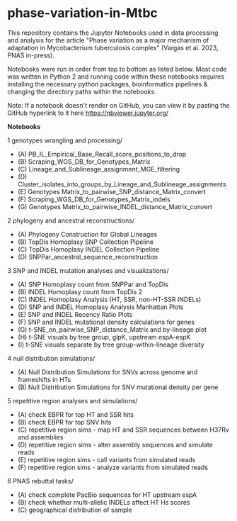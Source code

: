 # phase-variation-in-Mtbc
This repository contains the Jupyter Notebooks used in data processing and analysis for the article "Phase variation as a major mechanism of adaptation in Mycobacterium tuberculosis complex" (Vargas et al. 2023, PNAS in-press).

Notebooks were run in order from top to bottom as listed below. Most code was written in Python 2 and running code within these notebooks requires installing the necessary python packages, bioinformatics pipelines & changing the directory paths within the notebooks.

Note: If a notebook doesn't render on GitHub, you can view it by pasting the GitHub hyperlink to it here https://nbviewer.jupyter.org/ 

__Notebooks__

1 genotypes wrangling and processing/
* (A) PB_IL_Empirical_Base_Recall_score_positions_to_drop
* (B) Scraping_WGS_DB_for_Genotypes_Matrix
* (C) Lineage_and_Sublineage_assignment_MGE_filtering
* (D) Cluster_isolates_into_groups_by_Lineage_and_Sublineage_assignments
* (E) Genotypes Matrix_to_pairwise_SNP_distance_Matrix_convert
* (F) Scraping_WGS_DB_for_Genotypes_Matrix_indels
* (G) Genotypes Matrix_to_pairwise_INDEL_distance_Matrix_convert

2 phylogeny and ancestral reconstructions/
* (A) Phylogeny Construction for Global Lineages
* (B) TopDis Homoplasy SNP Collection Pipeline
* (C) TopDis Homoplasy INDEL Collection Pipeline
* (D) SNPPar_ancestral_sequence_reconstruction

3 SNP and INDEL mutation analyses and visualizations/
* (A) SNP Homoplasy count from SNPPar and TopDis
* (B) INDEL Homoplasy count from TopDis 2
* (C) INDEL Homoplasy Analysis (HT, SSR, non-HT-SSR INDELs)
* (D) SNP and INDEL Homoplasy Analysis Manhattan Plots
* (E) SNP and INDEL Recency Ratio Plots
* (F) SNP and INDEL mutational density calculations for genes
* (G) t-SNE_on_pairwise_SNP_distance_Matrix and by-lineage plot
* (H) t-SNE visuals by tree group, glpK, upstream espA-espK
* (I) t-SNE visuals separate by tree group-within-lineage diversity

4 null distribution simulations/
* (A) Null Distribution Simulations for SNVs across genome and frameshifts in HTs
* (B) Null Distribution Simulations for SNV mutational density per gene

5 repetitive region analyses and simulations/
* (A) check EBPR for top HT and SSR hits
* (B) check EBPR for top SNV hits
* (C) repetitive region sims - map HT and SSR sequences between H37Rv and assemblies
* (D) repetitive region sims - alter assembly sequences and simulate reads
* (E) repetitive region sims - call variants from simulated reads
* (F) repetitive region sims - analyze variants from simulated reads

6 PNAS rebuttal tasks/
* (A) check complete PacBio sequences for HT upstream espA
* (B) check whether multi-allelic INDELs affect HT Hs scores
* (C) geographical distribution of sample
